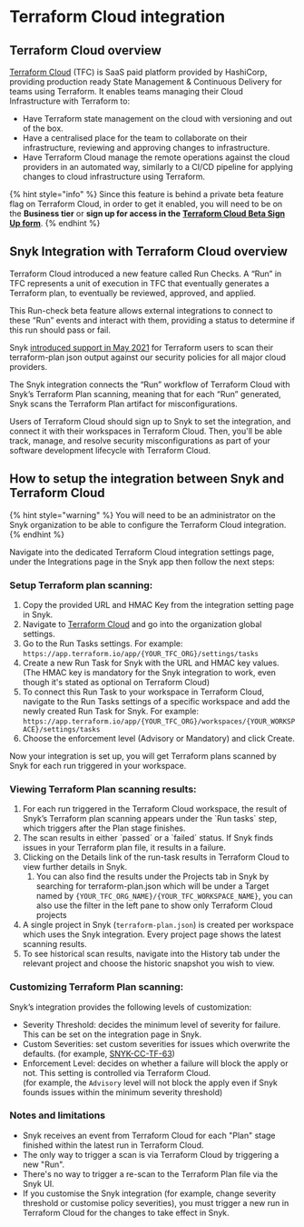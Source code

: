 # Terraform Cloud integration

## Terraform Cloud overview

[Terraform Cloud](https://www.terraform.io/cloud) (TFC) is SaaS paid platform provided by HashiCorp, providing production ready State Management & Continuous Delivery for teams using Terraform. It enables teams managing their Cloud Infrastructure with Terraform to:

* Have Terraform state management on the cloud with versioning and out of the box.
* Have a centralised place for the team to collaborate on their infrastructure, reviewing and approving changes to infrastructure.
* Have Terraform Cloud manage the remote operations against the cloud providers in an automated way, similarly to a CI/CD pipeline for applying changes to cloud infrastructure using Terraform.

{% hint style="info" %}
Since this feature is behind a private beta feature flag on Terraform Cloud, in order to get it enabled, you will need to be on the **Business tier** or **sign up for access in the** [**Terraform Cloud Beta Sign Up form**](http://hashi.co/tfc-beta).
{% endhint %}

## **Snyk Integration with Terraform Cloud overview**

Terraform Cloud introduced a new feature called Run Checks. A “Run” in TFC represents a unit of execution in TFC that eventually generates a Terraform plan, to eventually be reviewed, approved, and applied.&#x20;

This Run-check beta feature allows external integrations to connect to these “Run” events and interact with them, providing a status to determine if this run should pass or fail.

Snyk [introduced support in May 2021](https://snyk.io/blog/prevent-cloud-misconfigurations-hashicorp-terraform-snyk-iac/) for Terraform users to scan their terraform-plan json output against our security policies for all major cloud providers.

The Snyk integration connects the “Run” workflow of Terraform Cloud with Snyk’s Terraform Plan scanning, meaning that for each “Run” generated, Snyk scans the Terraform Plan artifact for misconfigurations.

Users of Terraform Cloud should sign up to Snyk to set the integration, and connect it with their workspaces in Terraform Cloud. Then, you'll be able track, manage, and resolve security misconfigurations as part of your software development lifecycle with Terraform Cloud.

## **How to setup the integration between Snyk and Terraform Cloud**

{% hint style="warning" %}
You will need to be an administrator on the Snyk organization to be able to configure the Terraform Cloud integration.
{% endhint %}

Navigate into the dedicated Terraform Cloud integration settings page, under the Integrations page in the Snyk app then follow the next steps:

### Setup Terraform plan scanning:

1. Copy the provided URL and HMAC Key from the integration setting page in Snyk.
2. Navigate to [Terraform Cloud](https://app.terraform.io) and go into the organization global settings.
3. Go to the Run Tasks settings. For example:\
   `https://app.terraform.io/app/{YOUR_TFC_ORG}/settings/tasks`
4. Create a new Run Task for Snyk with the URL and HMAC key values.\
   (The HMAC key is mandatory for the Snyk integration to work, even though it's stated as optional on Terraform Cloud)
5. To connect this Run Task to your workspace in Terraform Cloud, navigate to the Run Tasks settings of a specific workspace and add the newly created Run Task for Snyk. For example:\
   `https://app.terraform.io/app/{YOUR_TFC_ORG}/workspaces/{YOUR_WORKSPACE}/settings/tasks`
6. Choose the enforcement level (Advisory or Mandatory) and click Create.

Now your integration is set up, you will get Terraform plans scanned by Snyk for each run triggered in your workspace.

### Viewing Terraform Plan scanning results:

1. For each run triggered in the Terraform Cloud workspace, the result of Snyk’s Terraform plan scanning appears under the \`Run tasks\` step, which triggers after the Plan stage finishes.
2. The scan results in either \`passed\` or a \`failed\` status. If Snyk finds issues in your Terraform plan file, it results in a failure.
3. Clicking on the Details link of the run-task results in Terraform Cloud to view further details in Snyk.
   1. You can also find the results under the Projects tab in Snyk by searching for terraform-plan.json which will be under a Target named by `{YOUR_TFC_ORG_NAME}/{YOUR_TFC_WORKSPACE_NAME}`, you can also use the filter in the left pane to show only Terraform Cloud projects
4. A single project in Snyk (`terraform-plan.json`) is created per workspace which uses the Snyk integration. Every project page shows the latest scanning results.
5. To see historical scan results, navigate into the History tab under the relevant project and choose the historic snapshot you wish to view.

### Customizing Terraform Plan scanning:

Snyk’s integration provides the following levels of customization:

* Severity Threshold: decides the minimum level of severity for failure. This can be set on the integration page in Snyk.
* Custom Severities: set custom severities for issues which overwrite the defaults. (for example,  [SNYK-CC-TF-63](https://snyk.io/security-rules/SNYK-CC-TF-63))
* Enforcement Level: decides on whether a failure will block the apply or not. This setting is controlled via Terraform Cloud.\
  (for example, the `Advisory` level will not block the apply even if Snyk founds issues within the minimum severity threshold)

### Notes and limitations

* Snyk receives an event from Terraform Cloud for each "Plan" stage finished within the latest run in Terraform Cloud.
* The only way to trigger a scan is via Terraform Cloud by triggering a new "Run".
* There's no way to trigger a re-scan to the Terraform Plan file via the Snyk UI.
* If you customise the Snyk integration (for example, change severity threshold or customise policy severities), you must trigger a new run in Terraform Cloud for the changes to take effect in Snyk.
